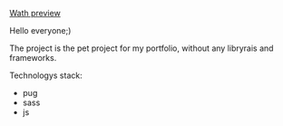 [Wath preview](https://honcaharoyara.github.io/nura_pet_priject/dest/index.html)

Hello everyone;)

The project is the pet project for my portfolio, without any libryrais and frameworks.

Technologys stack:
- pug 
- sass
- js
